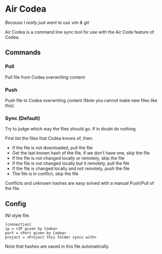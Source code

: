 # Air Codea
_Because I really just want to use vim & git_

Air Codea is a command line sync tool for use with the Air Code feature of Codea.


## Commands

### Pull
Pull file from Codea overwriting content

### Push
Push file to Codea overwriting content
(Note you cannot make new files like this)

### Sync (Default)
Try to judge which way the files should go. If in doubt do nothing.

First list the files that Codea knows of, then:
- If the file is not downloaded, pull the file
- Get the last known hash of the file, if we don't have one, skip the file
- If the file is not changed locally or remotely, skip the file
- If the file is not changed locally but it remotely, pull the file
- If the file is changed locally and not remotely, push the file
- The file is in conflict, skip the file

Conflicts and unknown hashes are easy solved with a manual Push/Pull of the file.


## Config
INI style file.

    [connection]
    ip = <IP given by Codea>
    port = <Port given by Codea>
    project = <Project this folder syncs with>

Note that hashes are saved in this file automatically.
